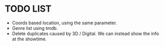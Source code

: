 TODO LIST
=========

- Coords based location, using the same parameter.
- Genre list using tmdb.
- Delete duplicates caused by 3D / Digital. We can instead show the info at the showtime.